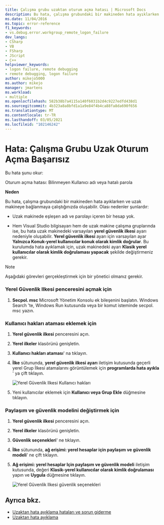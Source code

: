 ```yaml
---
title: Çalışma grubu uzaktan oturum açma hatası | Microsoft Docs
description: Bu hata, çalışma grubundaki bir makineden hata ayıklarken ve uzak makineye bağlanmaya çalıştığınızda oluşabilir.
ms.date: 11/04/2016
ms.topic: error-reference
f1_keywords:
- vs.debug.error.workgroup_remote_logon_failure
dev_langs:
- CSharp
- VB
- FSharp
- JScript
- C++
helpviewer_keywords:
- logon failure, remote debugging
- remote debugging, logon failure
author: mikejo5000
ms.author: mikejo
manager: jmartens
ms.workload:
- multiple
ms.openlocfilehash: 582b38b7a4115a140f6031b2d4c9227edfd438d1
ms.sourcegitcommit: 4b323a8a8bfd1a1a9e84f4b4ca88fa8da690f656
ms.translationtype: MT
ms.contentlocale: tr-TR
ms.lasthandoff: 03/05/2021
ms.locfileid: "102146242"
---
```

# <a name="error-workgroup-remote-logon-failure"></a>Hata: Çalışma Grubu Uzak Oturum Açma Başarısız
Bu hata şunu okur:

 Oturum açma hatası: Bilinmeyen Kullanıcı adı veya hatalı parola

 **Neden**

 Bu hata, çalışma grubundaki bir makineden hata ayıklarken ve uzak makineye bağlanmaya çalıştığınızda oluşabilir. Olası nedenler şunlardır:

- Uzak makinede eşleşen adı ve parolayı içeren bir hesap yok.

- Hem Visual Studio bilgisayarı hem de uzak makine çalışma gruplarında ise, bu hata uzak makinedeki varsayılan **yerel güvenlik ilkesi** ayarı nedeniyle oluşabilir. **Yerel güvenlik ilkesi** ayarı için varsayılan ayar **Yalnızca Konuk-yerel kullanıcılar konuk olarak kimlik doğrular**. Bu kurulumda hata ayıklamak için, uzak makinedeki ayarı **Klasik yerel kullanıcılar olarak kimlik doğrulaması yapacak** şekilde değiştirmeniz gerekir.

> [!NOTE]
> Aşağıdaki görevleri gerçekleştirmek için bir yönetici olmanız gerekir.

### <a name="to-open-the-local-security-policy-window"></a>Yerel Güvenlik Ilkesi penceresini açmak için

1. **Secpol. msc** Microsoft Yönetim Konsolu ek bileşenini başlatın. Windows Search 'te, Windows Run kutusunda veya bir komut isteminde secpol. msc yazın.

### <a name="to-add-user-rights-assignments"></a>Kullanıcı hakları ataması eklemek için

1. **Yerel güvenlik ilkesi** penceresini açın.

2. **Yerel ilkeler** klasörünü genişletin.

3. **Kullanıcı hakları ataması**' na tıklayın.

4. **İlke** sütununda, **yerel güvenlik ilkesi ayarı** iletişim kutusunda geçerli yerel Grup İlkesi atamalarını görüntülemek için **programlarda hata ayıkla** ' ya çift tıklayın.

     ![Yerel Güvenlik Ilkesi Kullanıcı hakları](../debugger/media/dbg_err_localsecuritypolicy_userrightsdebugprograms.png "DBG_ERR_LocalSecurityPolicy_UserRightsDebugPrograms")

5. Yeni kullanıcılar eklemek için **Kullanıcı veya Grup Ekle** düğmesine tıklayın.

### <a name="to-change-the-sharing-and-security-model"></a>Paylaşım ve güvenlik modelini değiştirmek için

1. **Yerel güvenlik ilkesi** penceresini açın.

2. **Yerel ilkeler** klasörünü genişletin.

3. **Güvenlik seçenekleri**' ne tıklayın.

4. **İlke** sütununda, **ağ erişimi: yerel hesaplar için paylaşım ve güvenlik modeli**' ne çift tıklayın.

5. **Ağ erişimi: yerel hesaplar Için paylaşım ve güvenlik modeli** iletişim kutusunda, değeri **Klasik-yerel kullanıcılar olarak kimlik doğrulaması** yapın ve **Uygula** düğmesine tıklayın.

     ![Yerel Güvenlik Ilkesi güvenlik seçenekleri](../debugger/media/dbg_err_localsecuritypolicy_securityoptions_networkaccess.png "DBG_ERR_LocalSecurityPolicy_SecurityOptions_NetworkAccess")

## <a name="see-also"></a>Ayrıca bkz.
- [Uzaktan hata ayıklama hataları ve sorun giderme](../debugger/remote-debugging-errors-and-troubleshooting.md)
- [Uzaktan hata ayıklama](../debugger/remote-debugging.md)

